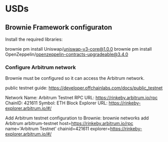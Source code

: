# USDs

## Brownie Framework configuraton
Install the required libraries:

brownie pm install Uniswap/uniswap-v3-core@1.0.0
brownie pm install OpenZeppelin/openzeppelin-contracts-upgradeable@3.4.0

### Configure Arbitrum network
Brownie must be configured so it can access the Arbitrum network. 

public testnet guide: https://developer.offchainlabs.com/docs/public_testnet

Network Name: Arbitrum Testnet
RPC URL: https://rinkeby.arbitrum.io/rpc
ChainID: 421611
Symbol: ETH
Block Explorer URL: https://rinkeby-explorer.arbitrum.io/#/

Add Arbitrum testnet configuration to Brownie:
brownie networks add Arbitrum arbitrum-testnet host=https://rinkeby.arbitrum.io/rpc name='Arbitrum Testnet' chainid=421611 explorer=https://rinkeby-explorer.arbitrum.io/#/
